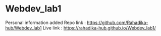 # Webdev_lab1
Personal information added
Repo link : https://github.com/Rahadika-hub/Webdev_lab1
Live link : https://rahadika-hub.github.io/Webdev_lab1/
